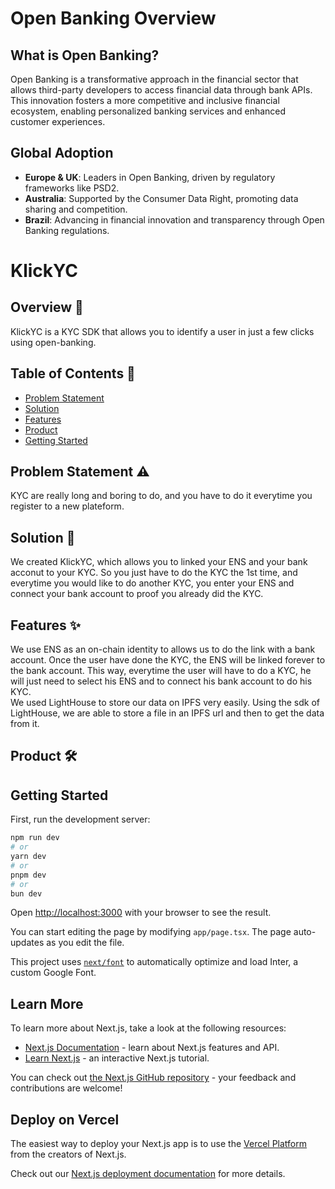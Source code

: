 # Open Banking Overview

## What is Open Banking?

Open Banking is a transformative approach in the financial sector that allows third-party developers to access financial data through bank APIs. This innovation fosters a more competitive and inclusive financial ecosystem, enabling personalized banking services and enhanced customer experiences.

## Global Adoption

- **Europe & UK**: Leaders in Open Banking, driven by regulatory frameworks like PSD2.
- **Australia**: Supported by the Consumer Data Right, promoting data sharing and competition.
- **Brazil**: Advancing in financial innovation and transparency through Open Banking regulations.


# KlickYC

## Overview 🌟

KlickYC is a KYC SDK that allows you to identify a user in just a few clicks using open-banking.

## Table of Contents 📑
- [Problem Statement](#problem-statement-%EF%B8%8F)
- [Solution](#solution-)
- [Features](#features-)
- [Product](#product-%EF%B8%8F)
- [Getting Started](#getting-started) 

## Problem Statement ⚠️

KYC are really long and boring to do, and you have to do it everytime you register to a new plateform.

## Solution 📜

We created KlickYC, which allows you to linked your ENS and your bank acconut to your KYC. So you just have to do the KYC the 1st time, and everytime you would like to do another KYC, you enter your ENS and connect your bank account to proof you already did the KYC.

## Features ✨

We use ENS as an on-chain identity to allows us to do the link with a bank account. Once the user have done the KYC, the ENS will be linked forever to the bank account. This way, everytime the user will have to do a KYC, he will just need to select his ENS and to connect his bank account to do his  KYC.  
We used LightHouse to store our data on IPFS very easily. Using the sdk of LightHouse, we are able to store a file in an IPFS url and then to get the data from it.  

## Product 🛠️

## Getting Started

First, run the development server:

```bash
npm run dev
# or
yarn dev
# or
pnpm dev
# or
bun dev
```

Open [http://localhost:3000](http://localhost:3000) with your browser to see the result.

You can start editing the page by modifying `app/page.tsx`. The page auto-updates as you edit the file.

This project uses [`next/font`](https://nextjs.org/docs/basic-features/font-optimization) to automatically optimize and load Inter, a custom Google Font.

## Learn More

To learn more about Next.js, take a look at the following resources:

- [Next.js Documentation](https://nextjs.org/docs) - learn about Next.js features and API.
- [Learn Next.js](https://nextjs.org/learn) - an interactive Next.js tutorial.

You can check out [the Next.js GitHub repository](https://github.com/vercel/next.js/) - your feedback and contributions are welcome!

## Deploy on Vercel

The easiest way to deploy your Next.js app is to use the [Vercel Platform](https://vercel.com/new?utm_medium=default-template&filter=next.js&utm_source=create-next-app&utm_campaign=create-next-app-readme) from the creators of Next.js.

Check out our [Next.js deployment documentation](https://nextjs.org/docs/deployment) for more details.

